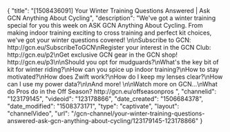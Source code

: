 {
    "title": "[1508436091] Your Winter Training Questions Answered | Ask GCN Anything About Cycling",
    "description": "We've got a winter training special for you this week on ASK GCN Anything About Cycling. From making indoor training exciting to cross training and perfect kit choices, we've got your winter questions covered! \n\nSubscribe to GCN: http:\/\/gcn.eu\/SubscribeToGCN\nRegister your interest in the GCN Club: http:\/\/gcn.eu\/p2\nGet exclusive GCN gear in the GCN shop! http:\/\/gcn.eu\/p3\n\nShould you opt for mudguards?\nWhat's the key bit of kit for winter riding?\nHow can you spice up indoor training?\nHow to stay motivated?\nHow does Zwift work?\nHow do I keep my lenses clear?\nHow can I use my power data?\n\nAnd more! \n\nWatch more on GCN...\nWhat do Pros do in the Off Season? http:\/\/gcn.eu\/offseasonpros ",
    "channelid": "123179145",
    "videoid": "123178866",
    "date_created": "1506684378",
    "date_modified": "1508373171",
    "type": "captivate",
    "layout": "channelVideo",
    "url": "\/gcn-channel\/your-winter-training-questions-answered-ask-gcn-anything-about-cycling\/123179145-123178866"
}
